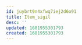 ```yaml
---
id: juybrt9n4xfwq7iej2d6o91
title: Item_sigil
desc: ''
updated: 1681955301793
created: 1681955301793
---
```

